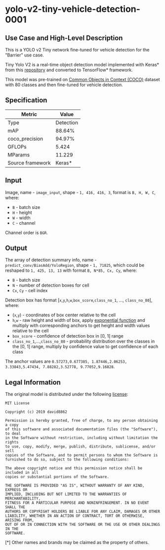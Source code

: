 # yolo-v2-tiny-vehicle-detection-0001

## Use Case and High-Level Description

This is a YOLO v2 Tiny network fine-tuned for vehicle detection for the "Barrier" use case.

Tiny Yolo V2 is a real-time object detection model implemented with Keras\*
from this [repository](https://github.com/david8862/keras-YOLOv3-model-set)
and converted to TensorFlow\* framework.

This model was pre-trained on [Common Objects in Context (COCO)](https://cocodataset.org/#home) dataset with 80 classes and then fine-tuned for vehicle detection.

## Specification

| Metric            | Value         |
|-------------------|---------------|
| Type              | Detection     |
| mAP               | 88.64%        |
| coco\_precision   | 94.97%        |
| GFLOPs            | 5.424         |
| MParams           | 11.229        |
| Source framework  | Keras\*       |

## Input

Image, name - `image_input`, shape - `1, 416, 416, 3`, format is `B, H, W, C`, where:

- `B` - batch size
- `H` - height
- `W` - width
- `C` - channel

Channel order is `BGR`.

## Output

The array of detection summary info, name - `predict_conv/BiasAdd/YoloRegion`,
shape - `1, 71825`, which could be reshaped to `1, 425, 13, 13` with format `B, N*85, Cx, Cy`, where:

- `B` - batch size
- `N` - number of detection boxes for cell
- `Cx`, `Cy` - cell index

Detection box has format [`x`,`y`,`h`,`w`,`box_score`,`class_no_1`, ..., `class_no_80`], where:

- (`x`,`y`) - coordinates of box center relative to the cell
- `h`,`w` - raw height and width of box, apply [exponential function](https://en.wikipedia.org/wiki/Exponential_function) and multiply with corresponding anchors to get height and width values relative to the cell
- `box_score` - confidence of detection box in [0, 1] range
- `class_no_1`,...,`class_no_80` - probability distribution over the classes in the [0, 1] range, multiply by confidence value to get confidence of each class

The anchor values are `0.57273,0.677385, 1.87446,2.06253, 3.33843,5.47434, 7.88282,3.52778, 9.77052,9.16828`.

## Legal Information

The original model is distributed under the following
[license](https://raw.githubusercontent.com/david8862/keras-YOLOv3-model-set/master/LICENSE):

```
MIT License

Copyright (c) 2019 david8862

Permission is hereby granted, free of charge, to any person obtaining a copy
of this software and associated documentation files (the "Software"), to deal
in the Software without restriction, including without limitation the rights
to use, copy, modify, merge, publish, distribute, sublicense, and/or sell
copies of the Software, and to permit persons to whom the Software is
furnished to do so, subject to the following conditions:

The above copyright notice and this permission notice shall be included in all
copies or substantial portions of the Software.

THE SOFTWARE IS PROVIDED "AS IS", WITHOUT WARRANTY OF ANY KIND, EXPRESS OR
IMPLIED, INCLUDING BUT NOT LIMITED TO THE WARRANTIES OF MERCHANTABILITY,
FITNESS FOR A PARTICULAR PURPOSE AND NONINFRINGEMENT. IN NO EVENT SHALL THE
AUTHORS OR COPYRIGHT HOLDERS BE LIABLE FOR ANY CLAIM, DAMAGES OR OTHER
LIABILITY, WHETHER IN AN ACTION OF CONTRACT, TORT OR OTHERWISE, ARISING FROM,
OUT OF OR IN CONNECTION WITH THE SOFTWARE OR THE USE OR OTHER DEALINGS IN THE
SOFTWARE.
```

[\*] Other names and brands may be claimed as the property of others.
